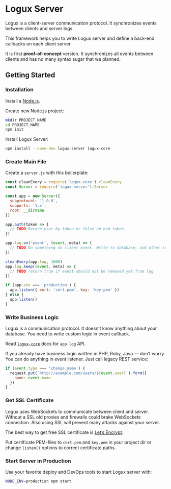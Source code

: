 # Logux Server

Logux is a client-server communication protocol. It synchronizes events
between clients and server logs.

This framework helps you to write Logux server and define a back-end callbacks
on each client server.

It is first **proof-of-concept** version. It synchronizes all events between
clients and has no many syntax sugar that we planned.

## Getting Started

### Installation

Install a [Node.js](https://nodejs.org/en/download/).

Create new Node.js project:

```sh
mkdir PROJECT_NAME
cd PROJECT_NAME
npm init
```

Install Logux Server:

```sh
npm install --save-dev logux-server logux-core
```

### Create Main File

Create a `server.js` with this boilerplate:

```js
const cleanEvery = require('logux-core').cleanEvery
const Server = require('logux-server').Server

const app = new Server({
  subprotocol: '1.0.0',
  supports: '1.x',
  root: __dirname
})

app.auth(token => {
  // TODO Return user by token or false on bad token.
})

app.log.on('event', (event, meta) => {
  // TODO Do something on client event. Write to database, ask other service.
})

cleanEvery(app.log, 1000)
app.log.keep((event, meta) => {
  // TODO return true if event should not be removed yet from log
})

if (app.env === 'production') {
  app.listen({ cert: 'cert.pem', key: 'key.pem' })
} else {
  app.listen()
}
```

### Write Business Logic

Logux is a communication protocol. It doesn’t know anything about your database.
You need to write custom logic in event callback.

Read [`logux-core`] docs for `app.log` API.

If you already have business logic written in PHP, Ruby, Java — don’t worry.
You can do anything in event listener. Just call legacy REST service:

```js
if (event.type === 'change_name') {
  request.put(`http://example.com/users/${event.user}`).form({
    name: event.name
  })
}
```

[`logux-core`]: https://github.com/logux/logux-core

### Get SSL Certificate

Logux uses WebSockets to communicate between client and server.
Without a SSL old proxies and firewalls could brake WebSockets connection.
Also using SSL will prevent many attacks against your server.

The best way to get free SSL certificate is [Let’s Encrypt].

Put certificate PEM-files to `cert.pem` and `key.pem` in your project dir
or change `listen()` options to correct certificate paths.

[Let’s Encrypt]: https://letsencrypt.org/

### Start Server in Production

Use your favorite deploy and DevOps tools to start Logux server with:

```sh
NODE_ENV=production npm start
```
